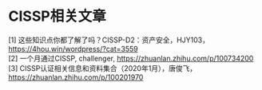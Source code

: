# CISSP相关文章

[1] 这些知识点你都了解了吗？CISSP-D2：资产安全，HJY103，https://4hou.win/wordpress/?cat=3559  
[2] 一个月通过CISSP, challenger, https://zhuanlan.zhihu.com/p/100734200  
[3] CISSP认证相关信息和资料集合（2020年1月），唐俊飞，https://zhuanlan.zhihu.com/p/100201970  
